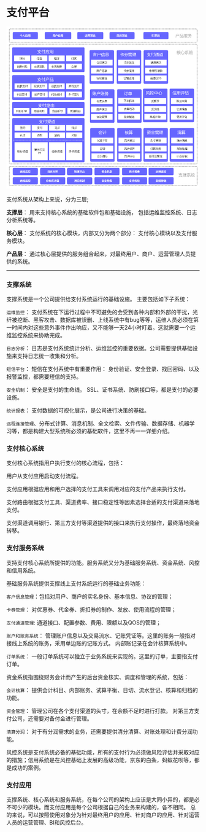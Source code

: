 # 支付平台


![](./images/支付平台架构.png)



支付系统从架构上来说，分为三层;

**支撑层**： 用来支持核心系统的基础软件包和基础设施， 包括运维监控系统、日志分析系统等。

**核心层**： 支付系统的核心模块，内部又分为两个部分： 支付核心模块以及支付服务模块。

**产品层**： 通过核心层提供的服务组合起来，对最终用户、商户、运营管理人员提供的系统。

---------------------

### 支撑系统

支撑系统是一个公司提供给支付系统运行的基础设施。 主要包括如下子系统：

`运维监控`： 支付系统在下运行过程中不可避免的会受到各种内部和外部的干扰，光纤被挖断、黑客攻击、数据库被误删、上线系统中有bug等等，运维人员必须在第一时间内对这些意外事件作出响应，又不能够一天24小时盯着。这就需要一个运维监控系统来协助完成。

`日志分析`： 日志是支付系统统计分析、运维监控的重要依据。公司需要提供基础设施来支持日志统一收集和分析。

`短信平台`： 短信在支付系统中有重要作用： 身份验证、安全登录、找回密码、以及报警监控，都需要短信的支持。

`安全机制`： 安全是支付的生命线。 SSL、证书系统、防刷接口等，都是支付的必要设施。

`统计报表`： 支付数据的可视化展示，是公司进行决策的基础。

`远程连接管理`、分布式计算、消息机制、全文检索、文件传输、数据存储、机器学习等，都是构建大型系统所必须的基础软件，这里不再一一详细介绍。

### 支付核心系统

支付核心系统指用户执行支付的核心流程，包括：

用户从支付应用启动支付流程。

支付应用根据应用和用户选择的支付工具来调用对应的支付产品来执行支付。

支付路由根据支付工具、渠道费率、接口稳定性等因素选择合适的支付渠道来落地支付。

支付渠道调用银行、第三方支付等渠道提供的接口来执行支付操作，最终落地资金转移。

### 支付服务系统

支持支付核心系统所提供的功能。服务系统又分为基础服务系统、资金系统、风控和信用系统。

基础服务系统提供支撑线上支付系统运行的基础业务功能：

`客户信息管理`：包括对用户、商户的实名身份、基本信息、协议的管理；

`卡券管理`： 对优惠券、代金券、折扣券的制作、发放、使用流程的管理；

`支付通道管理`: 通道接口、配置参数、费用、限额以及QOS的管理；

`账户和账务系统`： 管理账户信息以及交易流水、记账凭证等。这里的账务一般指对接线上系统的账务，采用单边账的记账方式。 内部账记录在会计核算系统中。

`订单系统`： 一般订单系统可以独立于业务系统来实现的。这里的订单，主要指支付订单。

资金系统指围绕财务会计而产生的后台资金核实、调度和管理的系统，包括：

`会计核算`： 提供会计科目、内部账务、试算平衡、日切、流水登记、核算和归档的功能。

`资金管理`： 管理公司在各个支付渠道的头寸，在余额不足时进行打款。 对第三方支付公司，还需要对备付金进行管理。

`清算分润`： 对于有分润需求的业务，还需要提供清分清算、对账处理和计费分润功能。

风控系统是支付系统必备的基础功能，所有的支付行为必须做风险评估并采取对应的措施；信用系统是在风控基础上发展的高级功能，京东的白条，蚂蚁花呗等，都是成功的案例。

### 支付应用

支撑系统、核心系统和服务系统，在每个公司的架构上应该是大同小异的，都是必不可少的模块。而支付应用是每个公司根据自己的业务来构建的，各不相同。 总的来说，可以按照使用对象分为针对最终用户的应用、针对商户的应用、针对运营人员的运营管理、BI和风控后台。

